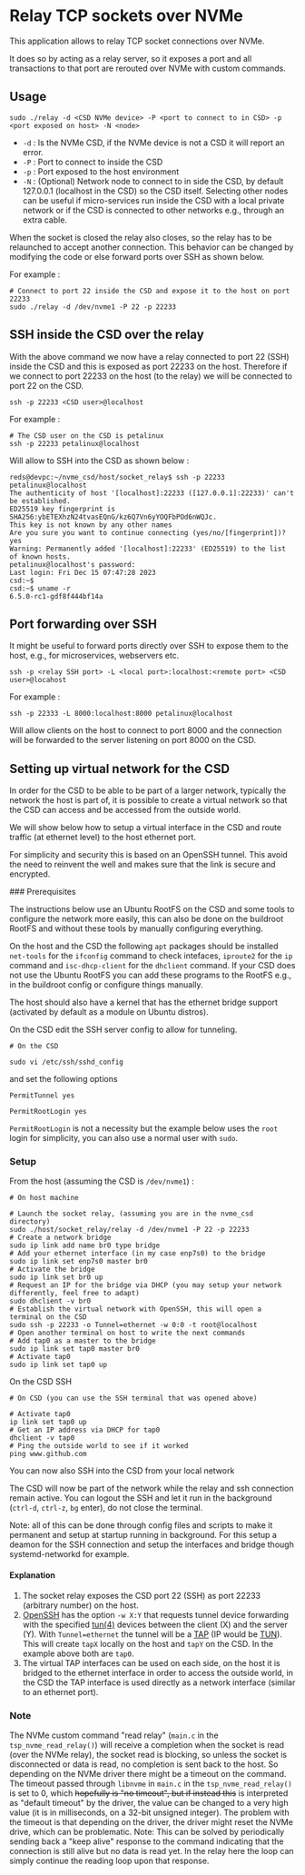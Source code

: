 # Relay TCP sockets over NVMe

This application allows to relay TCP socket connections over NVMe.

It does so by acting as a relay server, so it exposes a port and all transactions to that port are rerouted over NVMe with custom commands.

## Usage

```shell
sudo ./relay -d <CSD NVMe device> -P <port to connect to in CSD> -p <port exposed on host> -N <node>
```

- `-d` : Is the NVMe CSD, if the NVMe device is not a CSD it will report an error.
- `-P` : Port to connect to inside the CSD
- `-p` : Port exposed to the host environment
- `-N` : (Optional) Network node to connect to in side the CSD, by default 127.0.0.1 (localhost in the CSD) so the CSD itself. Selecting other nodes can be useful if micro-services run inside the CSD with a local private network or if the CSD is connected to other networks e.g., through an extra cable.

When the socket is closed the relay also closes, so the relay has to be relaunched to accept another connection. This behavior can be changed by modifying the code or else forward ports over SSH as shown below.

For example :

```shell
# Connect to port 22 inside the CSD and expose it to the host on port 22233
sudo ./relay -d /dev/nvme1 -P 22 -p 22233
```

## SSH inside the CSD over the relay

With the above command we now have a relay connected to port 22 (SSH) inside the CSD and this is exposed as port 22233 on the host. Therefore if we connect to port 22233 on the host (to the relay) we will be connected to port 22 on the CSD.

```shell
ssh -p 22233 <CSD user>@localhost
```

For example :

```shell
# The CSD user on the CSD is petalinux
ssh -p 22233 petalinux@localhost
```

Will allow to SSH into the CSD as shown below :

```
reds@devpc:~/nvme_csd/host/socket_relay$ ssh -p 22233 petalinux@localhost
The authenticity of host '[localhost]:22233 ([127.0.0.1]:22233)' can't be established.
ED25519 key fingerprint is SHA256:ybETEXhzN24tvasEQnG/kz6Q7Vn6yYOQFbPOd6nWQJc.
This key is not known by any other names
Are you sure you want to continue connecting (yes/no/[fingerprint])? yes
Warning: Permanently added '[localhost]:22233' (ED25519) to the list of known hosts.
petalinux@localhost's password: 
Last login: Fri Dec 15 07:47:28 2023
csd:~$
csd:~$ uname -r
6.5.0-rc1-gdf8f444bf14a
```

## Port forwarding over SSH

It might be useful to forward ports directly over SSH to expose them to the host, e.g., for microservices, webservers etc.

```shell
ssh -p <relay SSH port> -L <local port>:localhost:<remote port> <CSD user>@locahost
```

For example :

```shell
ssh -p 22333 -L 8000:localhost:8000 petalinux@localhost
```

Will allow clients on the host to connect to port 8000 and the connection will be forwarded to the server listening on port 8000 on the CSD.

## Setting up virtual network for the CSD

In order for the CSD to be able to be part of a larger network, typically the network the host is part of, it is possible to create a virtual network so that the CSD can access and be accessed from the outside world.

We will show below how to setup a virtual interface in the CSD and route traffic (at ethernet level) to the host ethernet port.

For simplicity and security this is based on an OpenSSH tunnel. This avoid the need to reinvent the well and makes sure that the link is secure and encrypted.

### Prerequisites

The instructions below use an Ubuntu RootFS on the CSD and some tools to configure the network more easily, this can also be done on the buildroot RootFS and without these tools by manually configuring everything.

On the host and the CSD the following `apt` packages should be installed `net-tools` for the `ifconfig` command to check intefaces, `iproute2` for the `ip` command and `isc-dhcp-client` for the `dhclient` command. If your CSD does not use the Ubuntu RootFS you can add these programs to the RootFS e.g., in the buildroot config or configure things manually.

The host should also have a kernel that has the ethernet bridge support (activated by default as a module on Ubuntu distros).

On the CSD edit the SSH server config to allow for tunneling.

```shell
# On the CSD

sudo vi /etc/ssh/sshd_config
```

and set the following options

```
PermitTunnel yes

PermitRootLogin yes
```

`PermitRootLogin` is not a necessity but the example below uses the `root` login for simplicity, you can also use a normal user with `sudo`.

### Setup

From the host (assuming the CSD is `/dev/nvme1`) :

```shell
# On host machine

# Launch the socket relay, (assuming you are in the nvme_csd directory)
sudo ./host/socket_relay/relay -d /dev/nvme1 -P 22 -p 22233
# Create a network bridge
sudo ip link add name br0 type bridge
# Add your ethernet interface (in my case enp7s0) to the bridge
sudo ip link set enp7s0 master br0
# Activate the bridge
sudo ip link set br0 up
# Request an IP for the bridge via DHCP (you may setup your network differently, feel free to adapt)
sudo dhclient -v br0
# Establish the virtual network with OpenSSH, this will open a terminal on the CSD
sudo ssh -p 22233 -o Tunnel=ethernet -w 0:0 -t root@localhost
# Open another terminal on host to write the next commands
# Add tap0 as a master to the bridge
sudo ip link set tap0 master br0
# Activate tap0
sudo ip link set tap0 up
```

On the CSD SSH

```shell
# On CSD (you can use the SSH terminal that was opened above)

# Activate tap0
ip link set tap0 up
# Get an IP address via DHCP for tap0
dhclient -v tap0
# Ping the outside world to see if it worked
ping www.github.com
```

You can now also SSH into the CSD from your local network

The CSD will now be part of the network while the relay and ssh connection remain active. You can logout the SSH and let it run in the background (`ctrl-d`, `ctrl-z`, `bg` enter), do not close the terminal.

Note: all of this can be done through config files and scripts to make it permanent and setup at startup running in background. For this setup a deamon for the SSH connection and setup the interfaces and bridge though systemd-networkd for example.

#### Explanation

1) The socket relay exposes the CSD port 22 (SSH) as port 22233 (arbitrary number) on the host.
2) [OpenSSH](https://man.openbsd.org/ssh) has the option `-w X:Y` that requests tunnel device forwarding with the specified [tun(4)](https://man.openbsd.org/tun.4) devices between the client (X) and the server (Y). With `Tunnel=ethernet` the tunnel will be a [TAP](https://en.wikipedia.org/wiki/TUN/TAP) (IP would be [TUN](https://en.wikipedia.org/wiki/TUN/TAP)). This will create `tapX` locally on the host and `tapY` on the CSD. In the example above both are `tap0`.
3) The virtual TAP interfaces can be used on each side, on the host it is bridged to the ethernet interface in order to access the outside world, in the CSD the TAP interface is used directly as a network interface (similar to an ethernet port).

### Note

The NVMe custom command "read relay" (`main.c` in the `tsp_nvme_read_relay()`) will receive a completion when the socket is read (over the NVMe relay), the socket read is blocking, so unless the socket is disconnected or data is read, no completion is sent back to the host. So depending on the NVMe driver there might be a timeout on the command. The timeout passed through `libnvme` in `main.c` in the `tsp_nvme_read_relay()` is set to 0, which ~~hopefully is "no timeout", but if instead this~~ is interpreted as "default timeout" by the driver, the value can be changed to a very high value (it is in milliseconds, on a 32-bit unsigned integer). The problem with the timeout is that depending on the driver, the driver might reset the NVMe drive, which can be problematic. Note: This can be solved by periodically sending back a "keep alive" response to the command indicating that the connection is still alive but no data is read yet. In the relay here the loop can simply continue the reading loop upon that response.